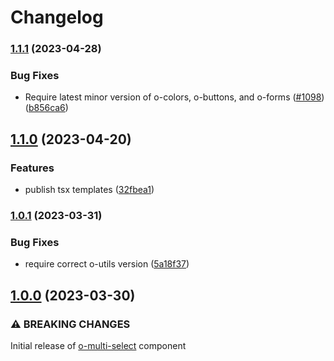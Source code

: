 # Changelog

### [1.1.1](https://www.github.com/Financial-Times/origami/compare/o-multi-select-v1.1.0...o-multi-select-v1.1.1) (2023-04-28)


### Bug Fixes

* Require latest minor version of o-colors, o-buttons, and o-forms ([#1098](https://www.github.com/Financial-Times/origami/issues/1098)) ([b856ca6](https://www.github.com/Financial-Times/origami/commit/b856ca66c9ec555f3c70833ffa35cb05cd19841f))

## [1.1.0](https://www.github.com/Financial-Times/origami/compare/o-multi-select-v1.0.1...o-multi-select-v1.1.0) (2023-04-20)


### Features

* publish tsx templates ([32fbea1](https://www.github.com/Financial-Times/origami/commit/32fbea121920d943f62f0ae3f6707bc9832bd3e6))

### [1.0.1](https://www.github.com/Financial-Times/origami/compare/o-multi-select-v1.0.0...o-multi-select-v1.0.1) (2023-03-31)


### Bug Fixes

* require correct o-utils version ([5a18f37](https://www.github.com/Financial-Times/origami/commit/5a18f377ede852ed0b0c35707f69bfdb9537763c))

## [1.0.0](https://www.github.com/Financial-Times/origami/compare/o-multi-select-v0.0.0...o-multi-select-v1.0.0) (2023-03-30)

### ⚠ BREAKING CHANGES

Initial release of [o-multi-select](./README.md) component
